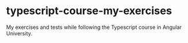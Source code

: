 # typescript-course-my-exercises
My exercises and tests while following the Typescript course in Angular University.
